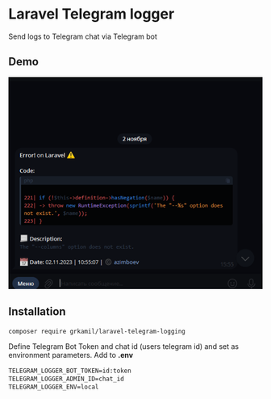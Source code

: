 # Laravel Telegram logger

Send logs to Telegram chat via Telegram bot

## Demo
![image](screenshot.png)

## Installation

```
composer require grkamil/laravel-telegram-logging
```

Define Telegram Bot Token and chat id (users telegram id) and set as environment parameters.
Add to <b>.env</b> 

```
TELEGRAM_LOGGER_BOT_TOKEN=id:token
TELEGRAM_LOGGER_ADMIN_ID=chat_id
TELEGRAM_LOGGER_ENV=local
```
